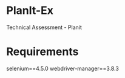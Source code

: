 # PlanIt-Ex
Technical Assessment - Planit



# Requirements
selenium==4.5.0
webdriver-manager==3.8.3
